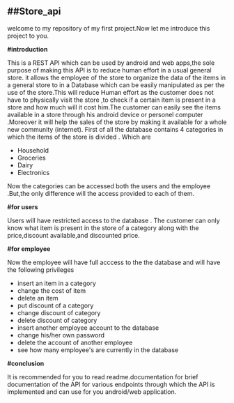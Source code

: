 ﻿## ##Store_api
welcome to my repository of my first project.Now let me introduce this project to you.

**#introduction**

 This is a REST API which can be used by android and web apps,the sole purpose of making this API is to reduce human effort in a usual general store.
 it allows the employee of the store to organize the data of the items in a general store to in a Database which can be easily manipulated as per the use of the store.This will reduce Human effort as the customer does not have to physically visit the store ,to check if a certain item is present in a store and how much will it cost him.The customer can easily see the items available in a store through his android device or personel computer .Moreover it will help the sales of the store by making it available for a whole new community (internet).
 First of all the database contains 4 categories in which the items of the store is divided . Which are 

 - Household
 - Groceries
 - Dairy
 - Electronics

Now the categories can be accessed both the users and the employee .But,the only difference will the access provided to each of them.


**#for users**


Users will have restricted access to the database . The customer can only know what item is present in the store of a category along with the price,discount available,and discounted price.


**#for employee** 


Now the employee will have full acccess to the the database and will have the following privileges

 - insert an item in a category
 - change the cost of item
 - delete an item
 - put discount of a category
 - change discount of category
 - delete discount of category
 - insert another employee account to the database
 - change his/her own password  
 - delete the account of another employee
 - see how many employee's are currently in the database
 

**#conclusion**


 It is recommended for you to read readme.documentation for brief documentation of the API for various endpoints through which the API is implemented and can use for you android/web application.

																													    
